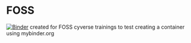 # FOSS

[![Binder](https://mybinder.org/badge_logo.svg)](https://mybinder.org/v2/gh/aboatwr/FOSS/HEAD)
created for FOSS cyverse trainings to test creating a container using mybinder.org
